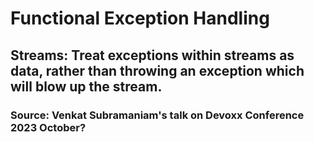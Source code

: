 # Functional Exception Handling
## Streams: Treat exceptions within streams as data, rather than throwing an exception which will blow up the stream.

### Source: Venkat Subramaniam's talk on Devoxx Conference 2023 October?